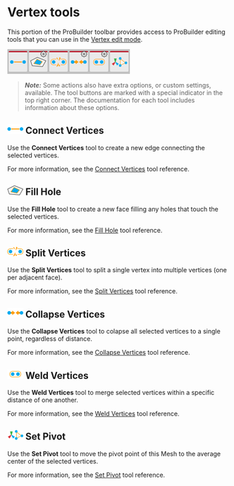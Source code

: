 # Vertex tools

This portion of the ProBuilder toolbar provides access to ProBuilder editing tools that you can use in the [Vertex edit mode](modes.md).

![Vertex tools on the ProBuilder toolbar](images/tool_vertices.png)

> ***Note:*** Some actions also have extra options, or custom settings, available. The tool buttons are marked with a special indicator in the top right corner. The documentation for each tool includes information about these options.

## ![Connect Vertices Icon](images/icons/Vert_Connect.png) Connect Vertices

Use the **Connect Vertices** tool to create a new edge connecting the selected vertices.

For more information, see the [Connect Vertices](Vert_Connect.md) tool reference.

## ![Fill Hole icon](images/icons/FillHole.png) Fill Hole

Use the **Fill Hole** tool to create a new face filling any holes that touch the selected vertices.

For more information, see the [Fill Hole](Vert_FillHole.md) tool reference.

## ![Split Vertices Icon](images/icons/Vert_Split.png) Split Vertices

Use the **Split Vertices** tool to split a single vertex into multiple vertices (one per adjacent face).

For more information, see the [Split Vertices](Vert_Split.md) tool reference.

## ![Collapse Vertices icon](images/icons/Vert_Collapse.png) Collapse Vertices

Use the **Collapse Vertices** tool to colapse all selected vertices to a single point, regardless of distance. 

For more information, see the [Collapse Vertices](Vert_Collapse.md) tool reference.

## ![Weld Vertices icon](images/icons/Vert_Weld.png) Weld Vertices

Use the **Weld Vertices** tool to merge selected vertices within a specific distance of one another.

For more information, see the [Weld Vertices](Vert_Weld.md) tool reference.

## ![Set Pivot icon](images/icons/SetPivot.png) Set Pivot

Use the **Set Pivot** tool to move the pivot point of this Mesh to the average center of the selected vertices.

For more information, see the [Set Pivot](Vert_SetPivot.md) tool reference.

